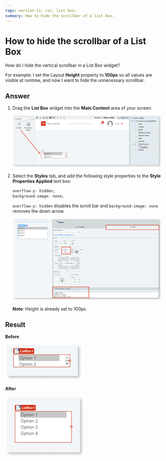 ```yaml
---
tags: version-11; css; list box;
summary: How to hide the scrollbar of a list box.
---
```


# How to hide the scrollbar of a List Box

How do I hide the vertical scrollbar in a List Box widget? 

For example: I set the Layout **Height** property to **100px** so all values are visible at runtime, and now I want to hide the unnecessary scrollbar.

## Answer

1. Drag the **List Box** widget into the **Main Content** area of your screen.

    ![Drag widget onto screen](images/hide-scrollbar-listbox-2-ss.png)

2. Select the **Styles** tab, and add the following style properties to the **Style Properties Applied** text box:
    
    ```CSS
    overflow-y: hidden;
    background-image: none;
    ```

    `overflow-y: hidden` disables the scroll bar and  `background-image: none` removes the down arrow. 

    ![Style Properties Applied](images/hide-scrollbar-listbox-1-ss.png)

    **Note**: Height is already set to 100px.

## Result

**Before**

![List Box with scroll bar ](images/hide-scrollbar-listbox-3-ss.png)

**After**

![List Box without scroll bar ](images/hide-scrollbar-listbox-4-ss.png)